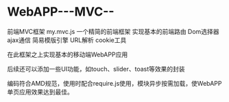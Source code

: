 WebAPP---MVC--
==============

前端MVC框架 my.mvc.js 一个精简的前端框架 实现基本的前端路由 Dom选择器 ajax通信 简易模版引擎 URL解析 cookie工具

在此框架之上实现基本的移动端WebAPP应用

后续还可以添加一些UI功能，如touch、slider、toast等效果的封装

编码符合AMD规范，使用时配合require.js使用，模块异步按需加载，使WebAPP 单页应用效果达到最佳。
